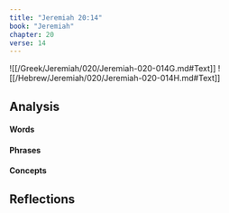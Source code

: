 ```yaml
---
title: "Jeremiah 20:14"
book: "Jeremiah"
chapter: 20
verse: 14
---
```

![[/Greek/Jeremiah/020/Jeremiah-020-014G.md#Text]]
![[/Hebrew/Jeremiah/020/Jeremiah-020-014H.md#Text]]

## Analysis

#### Words

#### Phrases

#### Concepts

## Reflections
